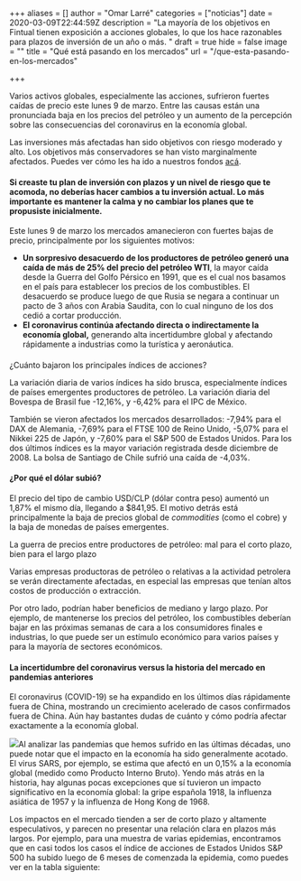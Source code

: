+++
aliases = []
author = "Omar Larré"
categories = ["noticias"]
date = 2020-03-09T22:44:59Z
description = "La mayoría de los objetivos en Fintual tienen exposición a acciones globales, lo que los hace razonables para plazos de inversión de un año o más. "
draft = true
hide = false
image = ""
title = "Qué está pasando en los mercados"
url = "/que-esta-pasando-en-los-mercados"

+++

Varios activos globales, especialmente las acciones, sufrieron fuertes caídas de precio este lunes 9 de marzo. Entre las causas están una pronunciada baja en los precios del petróleo y un aumento de la percepción sobre las consecuencias del coronavirus en la economía global.

Las inversiones más afectadas han sido objetivos con riesgo moderado y alto. Los objetivos más conservadores se han visto marginalmente afectados. Puedes ver cómo les ha ido a nuestros fondos [acá](https://www.fintual-charts.oscarestay.dev/).

#### Si creaste tu plan de inversión con plazos y un nivel de riesgo que te acomoda, no deberías hacer cambios a tu inversión actual. Lo más importante es mantener la calma y no cambiar los planes que te propusiste inicialmente.

Este lunes 9 de marzo los mercados amanecieron con fuertes bajas de precio, principalmente por los siguientes motivos:

* **Un sorpresivo desacuerdo de los productores de petróleo generó una caída de más de 25% del precio del petróleo WTI**, la mayor caída desde la Guerra del Golfo Pérsico en 1991, que es el cual nos basamos en el país para establecer los precios de los combustibles. El desacuerdo se produce luego de que Rusia se negara a continuar un pacto de 3 años con Arabia Saudita, con lo cual ninguno de los dos cedió a cortar producción.
* **El coronavirus continúa afectando directa o indirectamente la economía global,** generando alta incertidumbre global y afectando rápidamente a industrias como la turística y aeronáutica.

####   
¿Cuánto bajaron los principales índices de acciones?

La variación diaria de varios índices ha sido brusca, especialmente índices de países emergentes productores de petróleo. La variación diaria del Bovespa de Brasil fue -12,16%, y -6,42% para el IPC de México.

También se vieron afectados los mercados desarrollados: -7,94% para el DAX de Alemania, -7,69% para el FTSE 100 de Reino Unido, -5,07% para el Nikkei 225 de Japón, y -7,60% para el S&P 500 de Estados Unidos. Para los dos últimos índices es la mayor variación registrada desde diciembre de 2008. La bolsa de Santiago de Chile sufrió una caída de -4,03%.

#### ¿Por qué el dólar subió?

El precio del tipo de cambio USD/CLP (dólar contra peso) aumentó un 1,87% el mismo día, llegando a $841,95. El motivo detrás está principalmente la baja de precios global de _commodities_ (como el cobre) y la baja de monedas de países emergentes.

La guerra de precios entre productores de petróleo: mal para el corto plazo, bien para el largo plazo

Varias empresas productoras de petróleo o relativas a la actividad petrolera se verán directamente afectadas, en especial las empresas que tenían altos costos de producción o extracción.

  
Por otro lado, podrían haber beneficios de mediano y largo plazo. Por ejemplo, de mantenerse los precios del petróleo, los combustibles deberían bajar en las próximas semanas de cara a los consumidores finales e industrias, lo que puede ser un estímulo económico para varios países y para la mayoría de sectores económicos.

#### La incertidumbre del coronavirus versus la historia del mercado en pandemias anteriores

El coronavirus (COVID-19) se ha expandido en los últimos días rápidamente fuera de China, mostrando un crecimiento acelerado de casos confirmados fuera de China. Aún hay bastantes dudas de cuánto y cómo podría afectar exactamente a la economía global.

![](/uploads/corona-1.png)Al analizar las pandemias que hemos sufrido en las últimas décadas, uno puede notar que el impacto en la economía ha sido generalmente acotado. El virus SARS, por ejemplo, se estima que afectó en un 0,15% a la economía global (medido como Producto Interno Bruto). Yendo más atrás en la historia, hay algunas pocas excepciones que sí tuvieron un impacto significativo en la economía global: la gripe española 1918, la influenza asiática de 1957 y la influenza de Hong Kong de 1968.

Los impactos en el mercado tienden a ser de corto plazo y altamente especulativos, y parecen no presentar una relación clara en plazos más largos. Por ejemplo, para una muestra de varias epidemias, encontramos que en casi todos los casos el índice de acciones de Estados Unidos S&P 500 ha subido luego de 6 meses de comenzada la epidemia, como puedes ver en la tabla siguiente:
